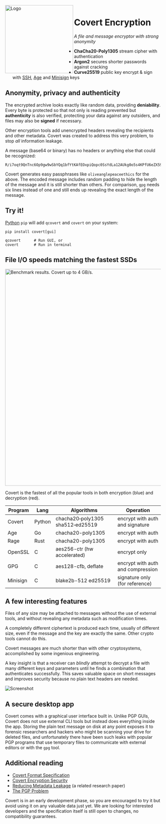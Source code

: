<img src="https://github.com/covert-encryption/covert/blob/main/docs/logo.webp?raw=true" width="220" alt="Logo" align="left">

# Covert Encryption

*A file and message encryptor with strong anonymity*

* **ChaCha20-Poly1305** stream cipher with authentication
* **Argon2** secures shorter passwords against cracking
* **Curve25519** public key encrypt & sign with [SSH](https://medium.com/risan/upgrade-your-ssh-key-to-ed25519-c6e8d60d3c54), [Age](https://age-encryption.org/) and [Minisign](https://jedisct1.github.io/minisign/) keys

## Anonymity, privacy and authenticity

The encrypted archive looks exactly like random data, providing **deniability**. Every byte is protected so that not only is reading prevented but **authenticity** is also verified, protecting your data against any outsiders, and files may also be **signed** if necessary.

Other encryption tools add unencrypted headers revealing the recipients and other metadata. Covert was created to address this very problem, to stop *all* information leakage.

A message (base64 or binary) has no headers or anything else that could be recognized:
```
R/i7oqt9QnTnc6Op9gw9wSbYQq1bfYtKAfEOxpiQopc0SsYdLa12AUkg0o5s4KPfU6eZX59c4SXD2F8efFCEUeU
```

Covert generates easy passphrases like `oliveanglepeaceethics` for the above. The encoded message includes random padding to hide the length of the message and it is still shorter than others. For comparison, `gpg` needs six lines instead of one and still ends up revealing the exact length of the message.

## Try it!

[Python](https://www.python.org/downloads/) `pip` will add `qcovert` and `covert` on your system:

```
pip install covert[gui]

qcovert      # Run GUI, or
covert       # Run in terminal
```

## File I/O speeds matching the fastest SSDs

<img src="https://github.com/covert-encryption/covert/blob/main/docs/benchmark.webp?raw=true" width="700" alt="Benchmark results. Covert up to 4 GB/s.">

Covert is the fastest of all the popular tools in both encryption (blue) and decryption (red).

Program|Lang|Algorithms|Operation
|---|---|---|---|
Covert | Python | chacha20‑poly1305 sha512‑ed25519 | encrypt with auth and signature
Age | Go | chacha20-poly1305 | encrypt with auth
Rage | Rust | chacha20-poly1305 | encrypt with auth
OpenSSL | C | aes256-ctr (hw accelerated) | encrypt only
GPG | C | aes128-cfb, deflate | encrypt with auth and compression
Minisign | C | blake2b-512 ed25519 | signature only (for reference)

## A few interesting features

Files of any size may be attached to messages without the use of external tools, and without revealing any metadata such as modification times.

A completely different ciphertext is produced each time, usually of different size, even if the message and the key are exactly the same. Other crypto tools cannot do this.

Covert messages are much shorter than with other cryptosystems, accomplished by some ingenious engineering.

A key insight is that a receiver can *blindly* attempt to decrypt a file with many different keys and parameters until he finds a combination that authenticates successfully. This saves valuable space on short messages and improves security because no plain text headers are needed.

![Screenshot](https://github.com/covert-encryption/covert/raw/main/docs/covert-gui.webp)

## A secure desktop app

Covert comes with a graphical user interface built in. Unlike PGP GUIs, Covert does not use external CLI tools but instead does everything inside the app. Storing the plain text message on disk at any point exposes it to forensic researchers and hackers who might be scanning your drive for deleted files, and unfortunately there have been such leaks with popular PGP programs that use temporary files to communicate with external editors or with the `gpg` tool.

## Additional reading

* [Covert Format Specification](https://github.com/covert-encryption/covert/blob/main/docs/Specification.md)
* [Covert Encryption Security](https://github.com/covert-encryption/covert/blob/main/docs/Security.md)
* [Reducing Metadata Leakage](https://petsymposium.org/2019/files/papers/issue4/popets-2019-0056.pdf) (a related research paper)
* [The PGP Problem](https://latacora.micro.blog/2019/07/16/the-pgp-problem.html)

Covert is in an early development phase, so you are encouraged to try it but avoid using it on any valuable data just yet. We are looking for interested developers and the specification itself is still open to changes, no compatibility guarantees.
